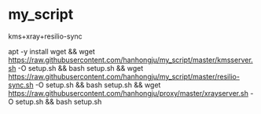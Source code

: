 # my_script
kms+xray+resilio-sync



apt -y install wget && wget https://raw.githubusercontent.com/hanhongju/my_script/master/kmsserver.sh -O setup.sh && bash setup.sh   &&   wget https://raw.githubusercontent.com/hanhongju/my_script/master/resilio-sync.sh -O setup.sh && bash setup.sh   &&   wget https://raw.githubusercontent.com/hanhongju/proxy/master/xrayserver.sh -O setup.sh && bash setup.sh


